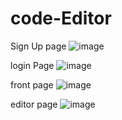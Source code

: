 # code-Editor
Sign Up page
![image](https://github.com/user-attachments/assets/9718cc33-5b13-49f6-9a99-36bc51b27ce4)

login Page
![image](https://github.com/user-attachments/assets/551bb662-37da-42ad-b523-79fae544d51f)

front page
![image](https://github.com/user-attachments/assets/ec36d01c-5152-48f1-9c82-0582ba961535)

editor page
![image](https://github.com/user-attachments/assets/f9033424-b326-47cf-83b1-a314a78e9610)

